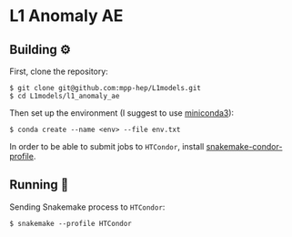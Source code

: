 # L1 Anomaly AE

## Building ⚙️

First, clone the repository:

    $ git clone git@github.com:mpp-hep/L1models.git
    $ cd L1models/l1_anomaly_ae

Then set up the environment (I suggest to use [miniconda3](https://docs.conda.io/en/latest/miniconda.html)):

    $ conda create --name <env> --file env.txt

In order to be able to submit jobs to `HTCondor`, install [snakemake-condor-profile](https://github.com/msto/snakemake-condor-profile).


## Running 🚀

Sending Snakemake process to `HTCondor`:
 
    $ snakemake --profile HTCondor
